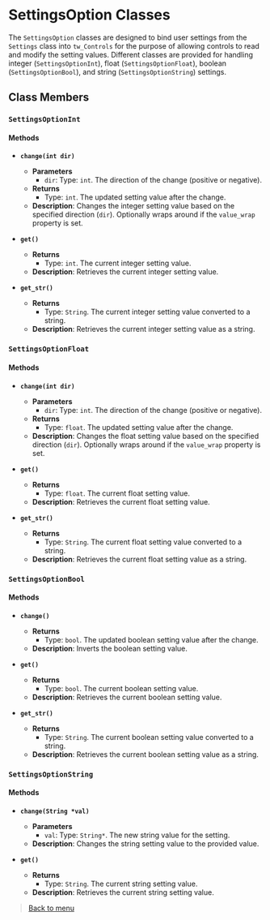 # SettingsOption Classes

The `SettingsOption` classes are designed to bind user settings from the `Settings` class into `tw_Controls` for the purpose of allowing controls to read and modify the setting values. Different classes are provided for handling integer (`SettingsOptionInt`), float (`SettingsOptionFloat`), boolean (`SettingsOptionBool`), and string (`SettingsOptionString`) settings.

## Class Members

### `SettingsOptionInt`

#### Methods

- **`change(int dir)`**
  - **Parameters**
    - `dir`: Type: `int`. The direction of the change (positive or negative).
  - **Returns**
    - Type: `int`. The updated setting value after the change.
  - **Description**: Changes the integer setting value based on the specified direction (`dir`). Optionally wraps around if the `value_wrap` property is set.

- **`get()`**
  - **Returns**
    - Type: `int`. The current integer setting value.
  - **Description**: Retrieves the current integer setting value.

- **`get_str()`**
  - **Returns**
    - Type: `String`. The current integer setting value converted to a string.
  - **Description**: Retrieves the current integer setting value as a string.

### `SettingsOptionFloat`

#### Methods

- **`change(int dir)`**
  - **Parameters**
    - `dir`: Type: `int`. The direction of the change (positive or negative).
  - **Returns**
    - Type: `float`. The updated setting value after the change.
  - **Description**: Changes the float setting value based on the specified direction (`dir`). Optionally wraps around if the `value_wrap` property is set.

- **`get()`**
  - **Returns**
    - Type: `float`. The current float setting value.
  - **Description**: Retrieves the current float setting value.

- **`get_str()`**
  - **Returns**
    - Type: `String`. The current float setting value converted to a string.
  - **Description**: Retrieves the current float setting value as a string.

### `SettingsOptionBool`

#### Methods

- **`change()`**
  - **Returns**
    - Type: `bool`. The updated boolean setting value after the change.
  - **Description**: Inverts the boolean setting value.

- **`get()`**
  - **Returns**
    - Type: `bool`. The current boolean setting value.
  - **Description**: Retrieves the current boolean setting value.

- **`get_str()`**
  - **Returns**
    - Type: `String`. The current boolean setting value converted to a string.
  - **Description**: Retrieves the current boolean setting value as a string.

### `SettingsOptionString`

#### Methods

- **`change(String *val)`**
  - **Parameters**
    - `val`: Type: `String*`. The new string value for the setting.
  - **Description**: Changes the string setting value to the provided value.

- **`get()`**
  - **Returns**
    - Type: `String`. The current string setting value.
  - **Description**: Retrieves the current string setting value.

> [Back to menu](tw_docs.md)
